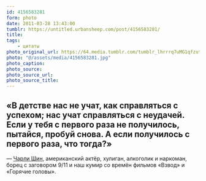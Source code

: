 ```yaml
---
id: 4156583281
form: photo
date: 2011-03-28 13:43:00
tumblr: https://untitled.urbansheep.com/post/4156583281/
title:
tags:
    - цитаты
photo_original_url: https://64.media.tumblr.com/tumblr_lhrrrq7uMG1qfzutqo1_1280.jpg
photo: "@/assets/media/4156583281.jpg"
photo_caption:
photo_source:
photo_source_url:
photo_source_title:
---
```


<p><h2>«В детстве нас не учат, как справляться с успехом; нас учат справляться с неудачей. Если у тебя с первого раза не получилось, пытайся, пробуй снова. А если получилось с первого раза, что тогда?»</h2>
<p>— <a href="http://en.wikipedia.org/wiki/Charlie_Sheen">Чарли Шин</a>, американский актёр, хулиган, алкоголик и наркоман, борец с заговором 9/11 и наш кумир со времён фильмов «Взвод» и «Горячие головы».</p></p>
